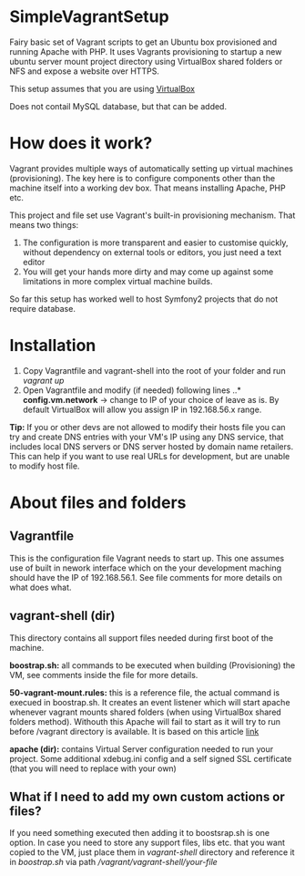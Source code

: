 SimpleVagrantSetup
==================

Fairy basic set of Vagrant scripts to get an Ubuntu box provisioned and running Apache with PHP. It uses Vagrants provisioning to startup a new ubuntu server mount project directory using VirtualBox shared folders or NFS and expose a website over HTTPS.

This setup assumes that you are using [VirtualBox](https://www.virtualbox.org/wiki/Downloads)

Does not contail MySQL database, but that can be added.

# How does it work?

Vagrant provides multiple ways of automatically setting up virtual machines (provisioning). The key here is to configure components other than the machine itself into a working dev box. That means installing Apache, PHP etc.

This project and file set use Vagrant's built-in provisioning mechanism. That means two things: 

1. The configuration is more transparent and easier to customise quickly, without dependency on external tools or editors, you just need a text editor
2. You will get your hands more dirty and may come up against some limitations in more complex virtual machine builds. 

So far this setup has worked well to host Symfony2 projects that do not require database.

# Installation

1. Copy Vagrantfile and vagrant-shell into the root of your folder and run *vagrant up*
2. Open Vagrantfile and modify (if needed) following lines
..* **config.vm.network** -> change to IP of your choice of leave as is. By default VirtualBox will allow you assign IP in 192.168.56.x range. 

**Tip:** If you or other devs are not allowed to modify their hosts file you can try and create DNS entries with your VM's IP using any DNS service, that includes local DNS servers or DNS server hosted by domain name retailers. This can help if you want to use real URLs for development, but are unable to modify host file. 

# About files and folders

## Vagrantfile

This is the configuration file Vagrant needs to start up. This one assumes use of built in nework interface which on the your development maching should have the IP of 192.168.56.1. See file comments for more details on what does what.

## vagrant-shell (dir)

This directory contains all support files needed during first boot of the machine. 

**boostrap.sh:** all commands to be executed when building (Provisioning) the VM, see comments inside the file for more details.

**50-vagrant-mount.rules:** this is a reference file, the actual command is execued in boostrap.sh. It creates an event listener which will start apache whenever vagrant mounts shared folders (when using VirtualBox shared folders method). Withouth this Apache will fail to start as it will try to run before /vagrant directory is available. It is based on this article [link](http://razius.com/articles/launching-services-after-vagrant-mount/) 

**apache (dir):** contains Virtual Server configuration needed to run your project. Some additional xdebug.ini config and a self signed SSL certificate (that you will need to replace with your own)

## What if I need to add my own custom actions or files?

If you need something executed then adding it to boostsrap.sh is one option. In case you need to store any support files, libs etc. that you want copied to the VM, just place them in *vagrant-shell* directory and reference it in *boostrap.sh* via path */vagrant/vagrant-shell/your-file*






